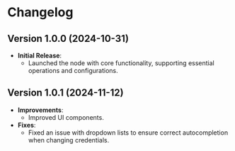 # Changelog

## Version 1.0.0 (2024-10-31)
- **Initial Release**:
  - Launched the node with core functionality, supporting essential operations and configurations.

## Version 1.0.1 (2024-11-12)
- **Improvements**:
  - Improved UI components.
- **Fixes**:
  - Fixed an issue with dropdown lists to ensure correct autocompletion when changing credentials.
